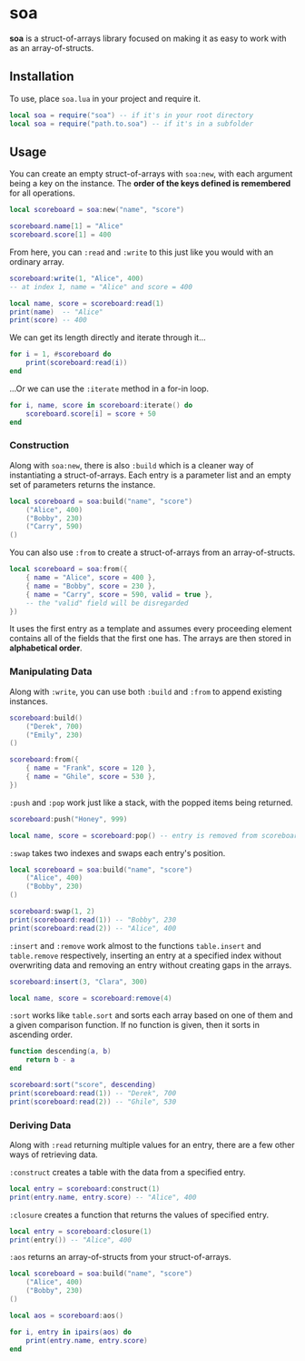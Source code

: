 # soa

**soa** is a struct-of-arrays library focused on making it as easy to work with as an array-of-structs.

## Installation

To use, place `soa.lua` in your project and require it.
```lua
local soa = require("soa") -- if it's in your root directory
local soa = require("path.to.soa") -- if it's in a subfolder
```

## Usage

You can create an empty struct-of-arrays with `soa:new`, with each argument being a key on the instance. The __order of the keys defined is remembered__ for all operations.

```lua
local scoreboard = soa:new("name", "score")

scoreboard.name[1] = "Alice"
scoreboard.score[1] = 400
```

From here, you can `:read` and `:write` to this just like you would with an ordinary array.

```lua
scoreboard:write(1, "Alice", 400) 
-- at index 1, name = "Alice" and score = 400

local name, score = scoreboard:read(1)
print(name)  -- "Alice"
print(score) -- 400
```

We can get its length directly and iterate through it...

```lua
for i = 1, #scoreboard do
    print(scoreboard:read(i))
end
```

...Or we can use the `:iterate` method in a for-in loop.

```lua
for i, name, score in scoreboard:iterate() do
    scoreboard.score[i] = score + 50
end
```

### Construction

Along with `soa:new`, there is also `:build` which is a cleaner way of instantiating a struct-of-arrays. Each entry is a parameter list and an empty set of parameters returns the instance.

```lua
local scoreboard = soa:build("name", "score")
    ("Alice", 400)
    ("Bobby", 230)
    ("Carry", 590)
()
```

You can also use `:from` to create a struct-of-arrays from an array-of-structs. 

```lua
local scoreboard = soa:from({
    { name = "Alice", score = 400 },
    { name = "Bobby", score = 230 },
    { name = "Carry", score = 590, valid = true },
    -- the "valid" field will be disregarded
})
```

It uses the first entry as a template and assumes every proceeding element contains all of the fields that the first one has. The arrays are then stored in **alphabetical order**.

### Manipulating Data

Along with `:write`, you can use both `:build` and `:from` to append existing instances.

```lua
scoreboard:build()
    ("Derek", 700)
    ("Emily", 230)
()

scoreboard:from({
    { name = "Frank", score = 120 },
    { name = "Ghile", score = 530 },
})
```

`:push` and `:pop` work just like a stack, with the popped items being returned.

```lua
scoreboard:push("Honey", 999)

local name, score = scoreboard:pop() -- entry is removed from scoreboard
```

`:swap` takes two indexes and swaps each entry's position.

```lua
local scoreboard = soa:build("name", "score")
    ("Alice", 400)
    ("Bobby", 230)
()

scoreboard:swap(1, 2)
print(scoreboard:read(1)) -- "Bobby", 230
print(scoreboard:read(2)) -- "Alice", 400
```

`:insert` and `:remove` work almost to the functions `table.insert` and `table.remove` respectively, inserting an entry at a specified index without overwriting data and removing an entry without creating gaps in the arrays.

```lua
scoreboard:insert(3, "Clara", 300)

local name, score = scoreboard:remove(4)
```

`:sort` works like `table.sort` and sorts each array based on one of them and a given comparison function. If no function is given, then it sorts in ascending order.

```lua
function descending(a, b)
    return b - a
end

scoreboard:sort("score", descending)
print(scoreboard:read(1)) -- "Derek", 700
print(scoreboard:read(2)) -- "Ghile", 530
```

### Deriving Data

Along with `:read` returning multiple values for an entry, there are a few other ways of retrieving data.

`:construct` creates a table with the data from a specified entry.

```lua
local entry = scoreboard:construct(1)
print(entry.name, entry.score) -- "Alice", 400
```

`:closure` creates a function that returns the values of specified entry.

```lua
local entry = scoreboard:closure(1)
print(entry()) -- "Alice", 400
```

`:aos` returns an array-of-structs from your struct-of-arrays.

```lua
local scoreboard = soa:build("name", "score")
    ("Alice", 400)
    ("Bobby", 230)
()

local aos = scoreboard:aos()

for i, entry in ipairs(aos) do
    print(entry.name, entry.score)
end
```